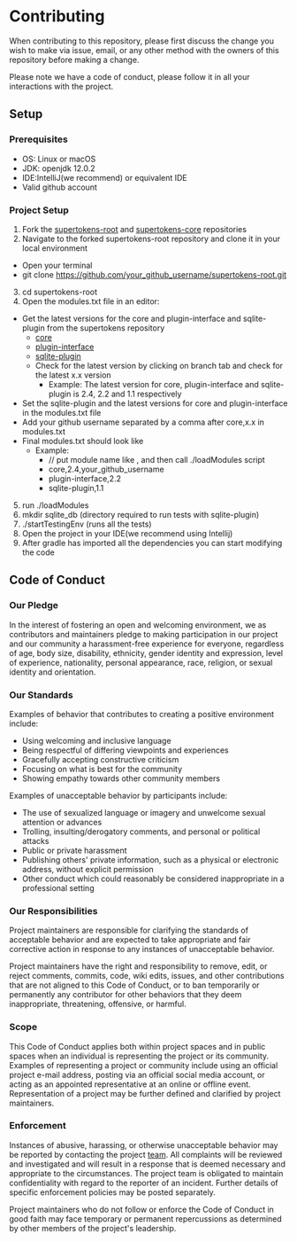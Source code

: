 # Contributing

When contributing to this repository, please first discuss the change you wish to make via issue,
email, or any other method with the owners of this repository before making a change. 

Please note we have a code of conduct, please follow it in all your interactions with the project.

## Setup

### Prerequisites
- OS: Linux or macOS
- JDK: openjdk 12.0.2
- IDE:IntelliJ(we recommend) or equivalent IDE
- Valid github account

### Project Setup
1. Fork the [supertokens-root](https://github.com/supertokens/supertokens-root.git) and [supertokens-core](https://github.com/supertokens/supertokens-core) repositories
2. Navigate to the forked supertokens-root repository and clone it in your local environment 
  - Open your terminal
  - git clone https://github.com/your_github_username/supertokens-root.git
3. cd supertokens-root
4. Open the modules.txt file in an editor:
  - Get the latest versions for the core and plugin-interface and sqlite-plugin from the supertokens repository 
    - [core](https://github.com/supertokens/supertokens-core)
    - [plugin-interface](https://github.com/supertokens/supertokens-plugin-interface)
    - [sqlite-plugin](https://github.com/supertokens/supertokens-sqlite-plugin)
    - Check for the latest version by clicking on branch tab and check for the latest x.x version
      - Example: The latest version for core, plugin-interface and sqlite-plugin is 2.4, 2.2 and 1.1 respectively
  - Set the sqlite-plugin and the latest versions for core and plugin-interface in the modules.txt file
  - Add your github username separated by a comma after core,x.x in  modules.txt
  - Final modules.txt should look like
    - Example: 
	    - // put module name like <module name>,<branch name> and then call ./loadModules script
      - core,2.4,your_github_username
      - plugin-interface,2.2
      - sqlite-plugin,1.1
5. run ./loadModules
6. mkdir sqlite_db (directory required to run tests with sqlite-plugin)
7. ./startTestingEnv (runs all the tests)
8. Open the project in your IDE(we recommend using Intellij)
9. After gradle has imported all the dependencies you can start modifying the code



## Code of Conduct

### Our Pledge

In the interest of fostering an open and welcoming environment, we as
contributors and maintainers pledge to making participation in our project and
our community a harassment-free experience for everyone, regardless of age, body
size, disability, ethnicity, gender identity and expression, level of experience,
nationality, personal appearance, race, religion, or sexual identity and
orientation.

### Our Standards

Examples of behavior that contributes to creating a positive environment
include:

* Using welcoming and inclusive language
* Being respectful of differing viewpoints and experiences
* Gracefully accepting constructive criticism
* Focusing on what is best for the community
* Showing empathy towards other community members

Examples of unacceptable behavior by participants include:

* The use of sexualized language or imagery and unwelcome sexual attention or
advances
* Trolling, insulting/derogatory comments, and personal or political attacks
* Public or private harassment
* Publishing others' private information, such as a physical or electronic
  address, without explicit permission
* Other conduct which could reasonably be considered inappropriate in a
  professional setting

### Our Responsibilities

Project maintainers are responsible for clarifying the standards of acceptable
behavior and are expected to take appropriate and fair corrective action in
response to any instances of unacceptable behavior.

Project maintainers have the right and responsibility to remove, edit, or
reject comments, commits, code, wiki edits, issues, and other contributions
that are not aligned to this Code of Conduct, or to ban temporarily or
permanently any contributor for other behaviors that they deem inappropriate,
threatening, offensive, or harmful.

### Scope

This Code of Conduct applies both within project spaces and in public spaces
when an individual is representing the project or its community. Examples of
representing a project or community include using an official project e-mail
address, posting via an official social media account, or acting as an appointed
representative at an online or offline event. Representation of a project may be
further defined and clarified by project maintainers.

### Enforcement

Instances of abusive, harassing, or otherwise unacceptable behavior may be
reported by contacting the project [team](mailto:team@supertokens.io). All
complaints will be reviewed and investigated and will result in a response that
is deemed necessary and appropriate to the circumstances. The project team is
obligated to maintain confidentiality with regard to the reporter of an incident.
Further details of specific enforcement policies may be posted separately.

Project maintainers who do not follow or enforce the Code of Conduct in good
faith may face temporary or permanent repercussions as determined by other
members of the project's leadership.
